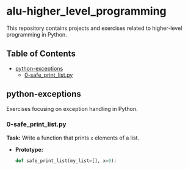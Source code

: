 # alu-higher_level_programming

This repository contains projects and exercises related to higher-level programming in Python.

## Table of Contents

- [python-exceptions](#python-exceptions)
  - [0-safe_print_list.py](#0-safe_print_listpy)

## python-exceptions

Exercises focusing on exception handling in Python.

### 0-safe_print_list.py

**Task:** Write a function that prints `x` elements of a list.

- **Prototype:**

  ```python
  def safe_print_list(my_list=[], x=0):
